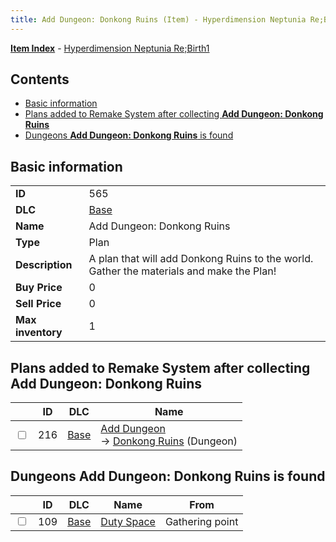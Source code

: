 ```yaml
---
title: Add Dungeon: Donkong Ruins (Item) - Hyperdimension Neptunia Re;Birth1
---
```


[**Item Index**](/neptunia/rb1/item/index.html) - [Hyperdimension Neptunia Re;Birth1](/neptunia/rb1)

## Contents

- [Basic information](#basic-information)
- [Plans added to Remake System after collecting **Add Dungeon: Donkong Ruins**](#plans-added-to-remake-system-after-collecting-add-dungeon-donkong-ruins)
- [Dungeons **Add Dungeon: Donkong Ruins** is found](#dungeons-add-dungeon-donkong-ruins-is-found)

## Basic information

|   |   |
| -- | -- |
| **ID** | 565 |
| **DLC** | [Base](/neptunia/rb1/dlc/1-base.html) |
| **Name** | Add Dungeon: Donkong Ruins |
| **Type** | Plan |
| **Description** | A plan that will add Donkong Ruins to the world. Gather the materials and make the Plan! |
| **Buy Price** | 0 |
| **Sell Price** | 0 |
| **Max inventory** | 1 |


## Plans added to Remake System after collecting **Add Dungeon: Donkong Ruins**

|    | ID | DLC | Name |
| -- | -- | --- | ---- |
| <input type="checkbox" id="rb1-remake-1-216" class="trackbox" /> | 216 | [Base](/neptunia/rb1/dlc/1-base.html) | [Add Dungeon](/neptunia/rb1/remake/1-216-add-dungeon.html)<br /> → [Donkong Ruins](/neptunia/rb1/dungeon/1-110-donkong-ruins.html) (Dungeon) |


## Dungeons **Add Dungeon: Donkong Ruins** is found

|    | ID | DLC | Name | From |
| -- | -- | --- | ---- | ---- |
| <input type="checkbox" id="rb1-dungeon-1-109" class="trackbox" /> | 109 | [Base](/neptunia/rb1/dlc/1-base.html) | [Duty Space](/neptunia/rb1/dungeon/1-109-duty-space.html) | Gathering point |
